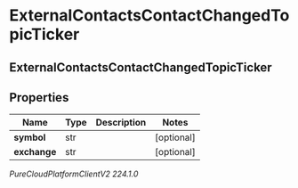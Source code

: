 # ExternalContactsContactChangedTopicTicker

## ExternalContactsContactChangedTopicTicker

## Properties

|Name | Type | Description | Notes|
|------------ | ------------- | ------------- | -------------|
| **symbol** | str |  | [optional] |
| **exchange** | str |  | [optional] |



_PureCloudPlatformClientV2 224.1.0_
